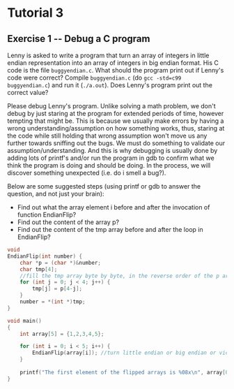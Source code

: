 Tutorial 3
==========

Exercise 1 -- Debug a C program
-----

Lenny is asked to write a program that turn an array of integers in little
endian representation into an array of integers in big endian format.  His
C code is the file `buggyendian.c`.   What should the program print out 
if Lenny's code were correct? Compile `buggyendian.c` (do `gcc -std=c99 buggyendian.c`)
and run it (`./a.out`).  Does Lenny's program print out the correct value?

Please debug Lenny's program.  Unlike solving a math problem, we don't debug 
by just staring at the program for extended periods of time, however tempting
that might be.  This is because we usually make errors by having a wrong
understanding/assumption on how something works, thus, staring at the code 
while still holding that wrong assumption won't move
us any further towards sniffing out the bugs.  We must do something to validate
our assumption/understanding. And this is why debugging is usually done by
adding lots of printf's and/or run the program in gdb to confirm what we think
the program is doing and should be doing.  In the process, we will discover
something unexpected (i.e. do i smell a bug?).

Below are some suggested steps (using printf or gdb to answer the question, and not just your brain):
* Find out what the array element i before and after the invocation of function EndianFlip?
* Find out the content of the array p?
* Find out the content of the tmp array before and after the loop in EndianFlip?

```c
void
EndianFlip(int number) {
	char *p = (char *)&number;
	char tmp[4]; 
	//fill the tmp array byte by byte, in the reverse order of the p array
	for (int j = 0; j < 4; j++) {
		tmp[j] = p[4-j];
	}
	number = *(int *)tmp;
}

void main()
{
	int array[5] = {1,2,3,4,5};

	for (int i = 0; i < 5; i++) {
		EndianFlip(array[i]); //turn little endian or big endian or vice versa
	}
	
	printf("The first element of the flipped arrays is %08x\n", array[0]);
}
```
